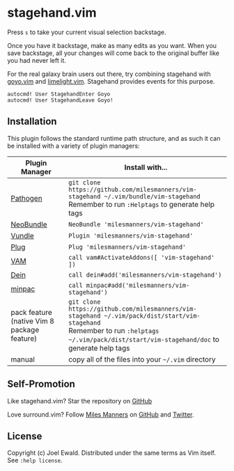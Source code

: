 # stagehand.vim

Press `s` to take your current visual selection backstage.

Once you have it backstage, make as many edits as you want. When you save backstage, all your changes will come back to the original buffer like you had never left it.

For the real galaxy brain users out there, try combining stagehand with
[goyo.vim][goyo] and [limelight.vim][limelight]. Stagehand provides events for this purpose.

```vim
autocmd! User StagehandEnter Goyo
autocmd! User StagehandLeave Goyo!
```

## Installation

This plugin follows the standard runtime path structure, and as such it can be installed with a variety of plugin managers:

| Plugin Manager | Install with... |
| ------------- | ------------- |
| [Pathogen][pathogen] | `git clone https://github.com/milesmanners/vim-stagehand ~/.vim/bundle/vim-stagehand`<br/>Remember to run `:Helptags` to generate help tags |
| [NeoBundle][neobundle] | `NeoBundle 'milesmanners/vim-stagehand'` |
| [Vundle][vundle] | `Plugin 'milesmanners/vim-stagehand'` |
| [Plug][plug] | `Plug 'milesmanners/vim-stagehand'` |
| [VAM][vam] | `call vam#ActivateAddons([ 'vim-stagehand' ])` |
| [Dein][dein] | `call dein#add('milesmanners/vim-stagehand')` |
| [minpac][minpac] | `call minpac#add('milesmanners/vim-stagehand')` |
| pack feature (native Vim 8 package feature)| `git clone https://github.com/milesmanners/vim-stagehand ~/.vim/pack/dist/start/vim-stagehand`<br/>Remember to run `:helptags ~/.vim/pack/dist/start/vim-stagehand/doc` to generate help tags |
| manual | copy all of the files into your `~/.vim` directory |

## Self-Promotion

Like stagehand.vim?  Star the repository on
[GitHub][stagehand-github]

Love surround.vim?  Follow [Miles Manners][personal-site] on
[GitHub][personal-github] and
[Twitter][personal-twitter].

## License

Copyright (c) Joel Ewald.  Distributed under the same terms as Vim itself.
See `:help license`.

[stagehand-github]: https://github.com/milesmanners/vim-stagehand
[personal-site]: https://repo.dmm.gg
[personal-github]: https://github.com/milesmanners
[personal-twitter]: https://twitter.com/milesmanners
[goyo]: https://github.com/junegunn/goyo.vim
[limelight]: https://github.com/junegunn/limelight.vim
[pathogen]: https://github.com/tpope/vim-pathogen
[neobundle]: https://github.com/Shougo/neobundle.vim
[vundle]: https://github.com/VundleVim/Vundle.vim
[plug]: https://github.com/junegunn/vim-plug
[vam]: https://github.com/MarcWeber/vim-addon-manager
[dein]: https://github.com/Shougo/dein.vim
[minpac]: https://github.com/k-takata/minpac
